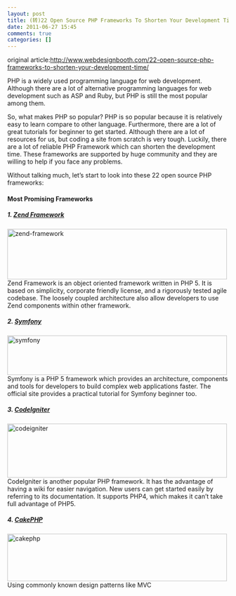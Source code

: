 ```yaml
---
layout: post
title: (转)22 Open Source PHP Frameworks To Shorten Your Development Time
date: 2011-06-27 15:45
comments: true
categories: []
---
```

<p>original article:<a href="http://www.webdesignbooth.com/22-open-source-php-frameworks-to-shorten-your-development-time/">http://www.webdesignbooth.com/22-open-source-php-frameworks-to-shorten-your-development-time/</a></p>  <p>PHP is a widely used programming language for web development. Although there are a lot of alternative programming languages for web development such as ASP and Ruby, but PHP is still the most popular among them.</p>  <p>So, what makes PHP so popular? PHP is so popular because it is relatively easy to learn compare to other language. Furthermore, there are a lot of great tutorials for beginner to get started. Although there are a lot of resources for us, but coding a site from scratch is very tough. Luckily, there are a lot of reliable PHP Framework which can shorten the development time. These frameworks are supported by huge community and they are willing to help if you face any problems.</p>  <p>Without talking much, let’s start to look into these 22 open source PHP frameworks:</p>  <h4>Most Promising Frameworks</h4>  <h5>1. <a href="http://framework.zend.com/">Zend Framework</a></h5>  <p><img title="zend-framework" alt="zend-framework" src="http://www.webdesignbooth.com/wp-content/uploads/2009/06/zend-framework.png" width="500" height="115" />    <br />Zend Framework is an object oriented framework written in PHP 5. It is based on simplicity, corporate friendly license, and a rigorously tested agile codebase. The loosely coupled architecture also allow developers to use Zend components within other framework.</p>  <h5>2. <a href="http://www.symfony-project.org/">Symfony</a></h5>  <p><img title="symfony" alt="symfony" src="http://www.webdesignbooth.com/wp-content/uploads/2009/06/symfony.png" width="500" height="90" />    <br />Symfony is a PHP 5 framework which provides an architecture, components and tools for developers to build complex web applications faster. The official site provides a practical tutorial for Symfony beginner too.</p>  <h5>3. <a href="http://codeigniter.com/">CodeIgniter</a></h5>  <p><img title="codeigniter" alt="codeigniter" src="http://www.webdesignbooth.com/wp-content/uploads/2009/06/codeigniter.png" width="500" height="123" />    <br />CodeIgniter is another popular PHP framework. It has the advantage of having a wiki for easier navigation. New users can get started easily by referring to its documentation. It supports PHP4, which makes it can’t take full advantage of PHP5.</p>  <h5>4. <a href="http://cakephp.org/">CakePHP</a></h5>  <p><img title="cakephp" alt="cakephp" src="http://www.webdesignbooth.com/wp-content/uploads/2009/06/cakephp.png" width="500" height="108" />    <br />Using commonly known design patterns like MVC
